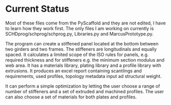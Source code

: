 # Current Status
Most of these files come from the PyScaffold and they are not edited, I have to learn how they work first.
The only files I am working on currently is SCHDprog/schprog/schprog.py, Libraries.py and MarcusPrototype.py.

The program can create a stiffened panel located at the bottom between two girders and two frames. The stiffeners are longitudinals and equally spaced. It calculates a limited scope of the ISO rules for panels, e.g. required thickness and for stiffeners e.g. the minimum section modulus and web area. It has a materials library, plating library and a profile library with extrusions. It produces an excel report containing scantlings and requirements, used profiles, topology metadata input ad structural weight. 

It can perform a simple optimization by letting the user choose a range of number of stiffeners and a set of extruded and machined profiles. The user can also choose a set of materials for both plates and profiles.
